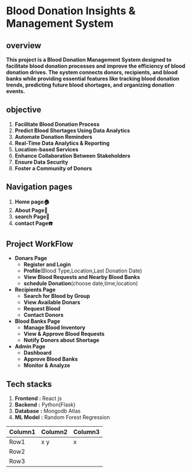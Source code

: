 
# Blood Donation Insights & Management System
## overview
**This project is a Blood Donation Management System designed to facilitate blood donation processes and improve the efficiency of blood donation drives. The system connects donors, recipients, and blood banks while providing essential features like tracking blood donation trends, predicting future blood shortages, and organizing donation events.**
## objective
1. **Facilitate Blood Donation Process**
2. **Predict Blood Shortages Using Data Analytics**
3. **Automate Donation Reminders**
4. **Real-Time Data Analytics & Reporting**
5. **Location-based Services**
6. **Enhance Collaboration Between Stakeholders**
7. **Ensure Data Security**
8. **Foster a Community of Donors**
## Navigation pages
 1. **Home page🏠**
 1. **About Page🧾**
 1. **search Page🔎**
 1. **contact Page☎️**
## Project WorkFlow
 - **Donars Page**
   - **Register and Login**
   - **Profile**(Blood Type,Location,Last Donation Date)
   - **View Blood Requests and Nearby Blood Banks**
   - **schedule Donation**(choose date,time,location)
  - **Recipients Page**
    - **Search for Blood by Group**
    - **View Available Donars**
    - **Request Blood**
    - **Contact Donors**
   - **Blood Banks Page**
     - **Manage Blood Inventory**
     - **View & Approve Blood Requests**
     - **Notify Donors about Shortage**
   - **Admin Page**
      - **Dashboard**
      - **Approve Blood Banks**
      - **Monitor & Analyze**
## Tech stacks
 1. **Frontend** **:** React js
 1. **Backend**  **:** Python(Flask)
 1. **Database** **:** Mongodb Atlas
 1. **ML Model** **:** Random Forest Regression

  

|Column1  |Column2  |Column3  |
|---------|---------|---------|
|Row1     |   x y     |     x    |
|Row2     |         |         |
|Row3     |         |         |





  
    
